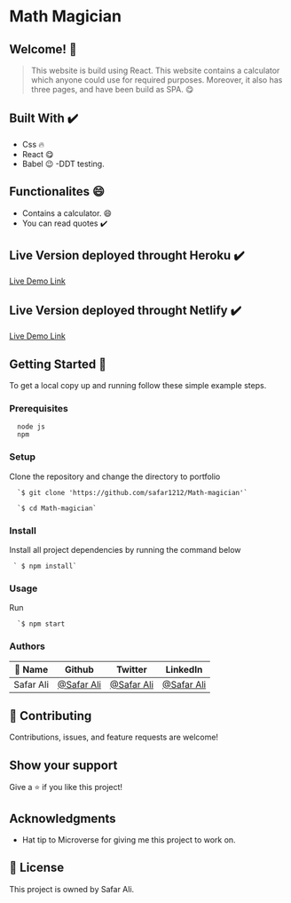 # Math Magician

## Welcome! 👋

> This website is build using React. This website contains a calculator which anyone could use for required purposes. Moreover, it also has three pages, and have been build as SPA. 😋

<!-- ScreenShot 1                                      |
:------------------------------------------------:|
<img src="./Screenshots/Screenshot%201.png" height="600" width=auto> | 
ScreenShot 2                                      |
:------------------------------------------------:|
<img src="./Screenshots/Screenshot%202.png" width= "1200"> -->

                              
## Built With ✔️


- Css 🔥
- React 😋
- Babel 😉
-DDT testing.

## Functionalites 😄

- Contains a calculator. 😄
- You can read quotes ✔️





## Live Version deployed throught Heroku ✔️

[Live Demo Link](https://safar-todo.herokuapp.com/home)

## Live Version deployed throught Netlify ✔️

[Live Demo Link](https://stupendous-sable-343635.netlify.app/)


## Getting Started 🙌

To get a local copy up and running follow these simple example steps.

### Prerequisites
```
  node js
  npm

```
### Setup
Clone the repository and change the directory to portfolio

``` 
  `$ git clone 'https://github.com/safar1212/Math-magician'`

  `$ cd Math-magician`

```

### Install
Install all project dependencies by running the command below
 
``` 
 ` $ npm install`
```
### Usage

Run
``` 
  `$ npm start
```


### Authors

| 👤 Name | Github | Twitter | LinkedIn |
|------|--------|---------|----------|
|Safar Ali|[@Safar Ali](https://github.com/safar1212)|[@Safar Ali](https://twitter.com/SafarAli999)|[@Safar Ali](https://www.linkedin.com/in/safar-ali999/)|

## 🤝 Contributing

Contributions, issues, and feature requests are welcome!

## Show your support

Give a ⭐️ if you like this project!

## Acknowledgments

- Hat tip to Microverse for giving me this project to work on.

## 📝 License

This project is owned by Safar Ali.
